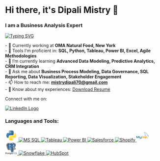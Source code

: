 <h1 align="left">Hi there, it's Dipali Mistry 👋</h1>
<h3 align="left">I am a Business Analysis Expert</h3>

<p align="left">
  <a href="https://git.io/typing-svg">
    <img src="https://readme-typing-svg.demolab.com?font=Fira+Code&pause=1000&width=435&lines=Business+Analyst+at+OMA+Natural+Food;Master's+in+Information+Science+and+Technology;Business+Analysis+Pro" alt="Typing SVG">
  </a>
</p>

<p align="left">
  - 🔭 Currently working at <strong>OMA Natural Food, New York</strong><br>
  - 🌱 Tools I'm proficient in: <strong>SQL, Python, Tableau, Power BI, Excel, Agile Methodologies</strong><br>
  - 🌱 I’m currently learning <strong>Advanced Data Modeling, Predictive Analytics, CRM Integration</strong><br>
  - 💬 Ask me about <strong>Business Process Modeling, Data Governance, SQL Reporting, Data Visualization, Stakeholder Engagement</strong><br>
  - 📫 How to reach me: <strong><a href="mailto:mistrydipali70@gmail.com">mistrydipali70@gmail.com</a></strong><br>
  - 📄 Know about my experiences: <a href="https://github.com/mistrydipali/MyResume/blob/main/Dipali_Mistry_Resume.pdf">Download Resume</a>
</p>
<p align="left">Connect with me on:</p>

<p align="left">
  <a href="https://www.linkedin.com/in/dipali-mistry/" target="_blank">
    <img src="https://raw.githubusercontent.com/maurodesouza/profile-readme-generator/master/src/assets/icons/social/linkedin/default.svg" width="40" height="40" alt="LinkedIn Logo">
  </a>
</p>

<h3 align="left">Languages and Tools:</h3>
<p align="left"> 
  <!-- Python -->
  <a href="https://www.python.org" target="_blank" rel="noreferrer">
    <img src="https://raw.githubusercontent.com/devicons/devicon/master/icons/python/python-original.svg" alt="Python" width="40" height="40">
  </a>
  <!-- SQL -->
  <a href="https://www.microsoft.com/en-us/sql-server" target="_blank" rel="noreferrer">
    <img src="https://www.svgrepo.com/show/303229/microsoft-sql-server-logo.svg" alt="MS SQL" width="40" height="40">
  </a>
  <!-- Tableau -->
  <a href="https://www.tableau.com" target="_blank" rel="noreferrer">
    <img src="https://cdn.worldvectorlogo.com/logos/tableau-logo.svg" alt="Tableau" width="40" height="40">
  </a>
  <!-- Power BI -->
  <a href="https://powerbi.microsoft.com" target="_blank" rel="noreferrer">
    <img src="https://cdn.worldvectorlogo.com/logos/power-bi.svg" alt="Power BI" width="40" height="40">
  </a>
  <!-- Salesforce -->
  <a href="https://www.salesforce.com" target="_blank" rel="noreferrer">
    <img src="https://www.vectorlogo.zone/logos/salesforce/salesforce-icon.svg" alt="Salesforce" width="40" height="40">
  </a>
  <!-- Shopify -->
  <a href="https://www.shopify.com" target="_blank" rel="noreferrer">
    <img src="https://cdn.worldvectorlogo.com/logos/shopify.svg" alt="Shopify" width="40" height="40">
  </a>
  <!-- MySQL -->
  <a href="https://www.mysql.com/" target="_blank" rel="noreferrer">
    <img src="https://raw.githubusercontent.com/devicons/devicon/master/icons/mysql/mysql-original-wordmark.svg" alt="MySQL" width="40" height="40">
  </a>
  <!-- PostgreSQL -->
  <a href="https://www.postgresql.org" target="_blank" rel="noreferrer">
    <img src="https://raw.githubusercontent.com/devicons/devicon/master/icons/postgresql/postgresql-original-wordmark.svg" alt="PostgreSQL" width="40" height="40">
  </a>
  <!-- Snowflake -->
  <a href="https://www.snowflake.com" target="_blank" rel="noreferrer">
    <img src="https://icons.iconarchive.com/icons/papirus-team/papirus-apps/256/snowflake-icon.png" alt="Snowflake" width="40" height="40">
  </a>
  <!-- HubSpot -->
  <a href="https://www.hubspot.com" target="_blank" rel="noreferrer">
    <img src="https://cdn.worldvectorlogo.com/logos/hubspot.svg" alt="HubSpot" width="40" height="40">
  </a>
</p>
